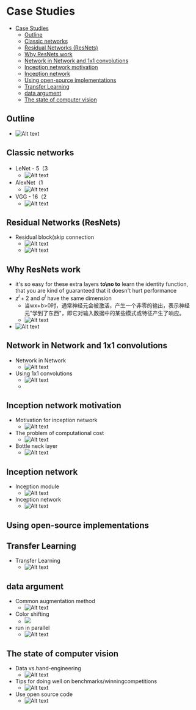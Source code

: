 # Case Studies

- [Case Studies](#case-studies)
  - [Outline](#outline)
  - [Classic networks](#classic-networks)
  - [Residual Networks (ResNets)](#residual-networks-resnets)
  - [Why ResNets work](#why-resnets-work)
  - [Network in Network and 1x1 convolutions](#network-in-network-and-1x1-convolutions)
  - [Inception network motivation](#inception-network-motivation)
  - [Inception network](#inception-network)
  - [Using open-source implementations](#using-open-source-implementations)
  - [Transfer Learning](#transfer-learning)
  - [data argument](#data-argument)
  - [The state of computer vision](#the-state-of-computer-vision)

## Outline

- ![Alt text](images/image-186.png)

## Classic networks

- LeNet - 5（3
  - ![Alt text](images/image-187.png)
- AlexNet（1
  - ![Alt text](images/image-188.png)
- VGG - 16（2
  - ![Alt text](images/image-189.png)

## Residual Networks (ResNets)

- Residual block(skip connection
  - ![Alt text](images/image-190.png)
  - ![Alt text](images/image-191.png)

## Why ResNets work

- it's so easy for these extra layers **to\no to** learn the identity function, that you are kind of guaranteed that it doesn't hurt performance
- $z^l+2$ and $a^l$ have the same dimension
  - 当wx+b>0时，通常神经元会被激活，产生一个非零的输出，表示神经元"学到了东西"，即它对输入数据中的某些模式或特征产生了响应。
  - ![Alt text](images/image-192.png)
- ![Alt text](images/image-193.png)

## Network in Network and 1x1 convolutions

- Network in Network
  - ![Alt text](images/image-194.png)
- Using 1x1 convolutions
  - ![Alt text](images/image-195.png)
  - 

## Inception network motivation

- Motivation for inception network
  - ![Alt text](images/image-196.png)
- The problem of computational cost
  - ![Alt text](images/image-197.png)
- Bottle neck layer
  - ![Alt text](images/image-198.png)

## Inception network

- Inception module
  - ![Alt text](images/image-199.png)
- Inception network
  - ![Alt text](images/image-200.png)

## Using open-source implementations

## Transfer Learning

- Transfer Learning
  - ![Alt text](images/image-201.png)

## data argument

- Common augmentation method
  - ![Alt text](images/image-202.png)
- Color shifting
  - ![](images/image-203.png)
-  run in parallel
   -  ![Alt text](images/image-204.png)

## The state of computer vision

- Data vs.hand-engineering
  - ![Alt text](images/image-205.png)
- Tips for doing well on benchmarks/winningcompetitions
  - ![Alt text](images/image-206.png)
- Use open source code
  - ![Alt text](images/image-207.png)